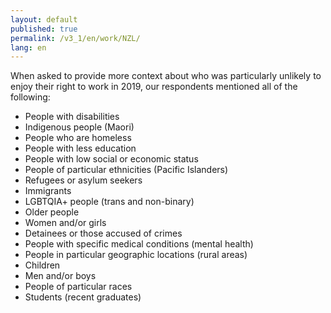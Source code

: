 ```yaml
---
layout: default
published: true
permalink: /v3_1/en/work/NZL/
lang: en
---
```

When asked to provide more context about who was particularly unlikely to enjoy their right to work in 2019, our respondents mentioned all of the following:

-	People with disabilities
-	Indigenous people (Maori)
-	People who are homeless
-	People with less education
-	People with low social or economic status
-	People of particular ethnicities (Pacific Islanders)
-	Refugees or asylum seekers
-	Immigrants
-	LGBTQIA+ people (trans and non-binary)
-	Older people
-	Women and/or girls
-	Detainees or those accused of crimes
-	People with specific medical conditions (mental health)
-	People in particular geographic locations (rural areas)
-	Children
-	Men and/or boys
-	People of particular races
-	Students (recent graduates)
